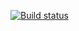 [![Build status](https://ci.appveyor.com/api/projects/status/4se7q37ljwilj727?svg=true)](https://ci.appveyor.com/project/SalavatQA54/postman)
